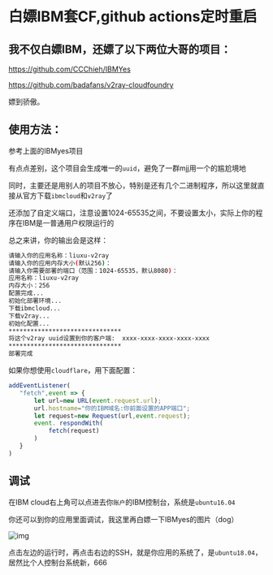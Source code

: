 # 白嫖IBM套CF,github actions定时重启

## 我不仅白嫖IBM，还嫖了以下两位大哥的项目：

https://github.com/CCChieh/IBMYes

https://github.com/badafans/v2ray-cloudfoundry

嫖到骄傲。

## 使用方法：

参考上面的IBMyes项目

有点点差别，这个项目会生成唯一的`uuid`，避免了一群mjj用一个的尴尬境地

同时，主要还是用别人的项目不放心，特别是还有几个二进制程序，所以这里就直接从官方下载`ibmcloud`和`v2ray`了

还添加了自定义端口，注意设置1024-65535之间，不要设置太小，实际上你的程序在IBM是一普通用户权限运行的

总之来讲，你的输出会是这样：

```bash
请输入你的应用名称：liuxu-v2ray
请输入你的应用内存大小(默认256)：
请输入你需要部署的端口（范围：1024-65535，默认8080)：
应用名称：liuxu-v2ray
内存大小：256
配置完成...
初始化部署环境...
下载ibmcloud...
下载v2ray...
初始化配置...
*******************************
将这个v2ray uuid设置到你的客户端:  xxxx-xxxx-xxxx-xxxx-xxxx
*******************************
部署完成
```

如果你想使用`cloudflare`，用下面配置：

```javascript
addEventListener(
   "fetch",event => {
       let url=new URL(event.request.url);
       url.hostname="你的IBM域名:你前面设置的APP端口";
       let request=new Request(url,event.request);
       event. respondWith(
           fetch(request)
       )
   }
)
```

## 调试

在IBM cloud右上角可以点进去你`账户`的IBM控制台，系统是`ubuntu16.04`

你还可以到你的应用里面调试，我这里再白嫖一下IBMyes的图片（dog）

![img](https://github.com/CCChieh/IBMYes/raw/master/img/README/image-20200615210821081.png)

点击左边的运行时，再点击右边的SSH，就是你应用的系统了，是`ubuntu18.04`，居然比个人控制台系统新，666
